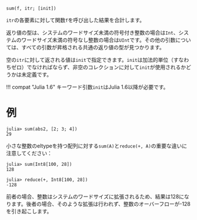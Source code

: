 ```
sum(f, itr; [init])
```

`itr`の各要素に対して関数`f`を呼び出した結果を合計します。

返り値の型は、システムのワードサイズ未満の符号付き整数の場合は`Int`、システムのワードサイズ未満の符号なし整数の場合は`UInt`です。その他の引数については、すべての引数が昇格される共通の返り値の型が見つかります。

空の`itr`に対して返される値は`init`で指定できます。`init`は加法的単位（すなわちゼロ）でなければならず、非空のコレクションに対して`init`が使用されるかどうかは未定義です。

!!! compat "Julia 1.6"
    キーワード引数`init`はJulia 1.6以降が必要です。


# 例

```jldoctest
julia> sum(abs2, [2; 3; 4])
29
```

小さな整数のeltypeを持つ配列に対する`sum(A)`と`reduce(+, A)`の重要な違いに注意してください：

```jldoctest
julia> sum(Int8[100, 28])
128

julia> reduce(+, Int8[100, 28])
-128
```

前者の場合、整数はシステムのワードサイズに拡張されるため、結果は128になります。後者の場合、そのような拡張は行われず、整数のオーバーフローが-128を引き起こします。
